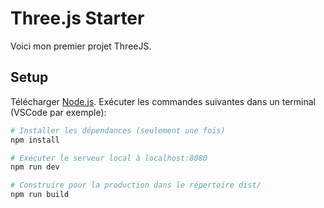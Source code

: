 # Three.js Starter
Voici mon premier projet ThreeJS.

## Setup
Télécharger [Node.js](https://nodejs.org/en/download/).
Exécuter les commandes suivantes dans un terminal (VSCode par exemple):

``` bash
# Installer les dépendances (seulement une fois)
npm install

# Exécuter le serveur local à localhost:8080
npm run dev

# Construire pour la production dans le répertoire dist/
npm run build
```
